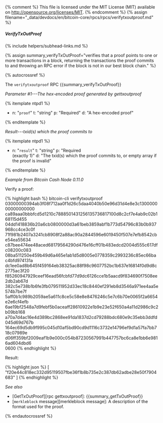 {% comment %}
This file is licensed under the MIT License (MIT) available on
http://opensource.org/licenses/MIT.
{% endcomment %}
{% assign filename="_data/devdocs/en/bitcoin-core/rpcs/rpcs/verifytxoutproof.md" %}

##### VerifyTxOutProof
{% include helpers/subhead-links.md %}

{% assign summary_verifyTxOutProof="verifies that a proof points to one or more transactions in a block, returning the transactions the proof commits to and throwing an RPC error if the block is not in our best block chain." %}

{% autocrossref %}

The `verifytxoutproof` RPC {{summary_verifyTxOutProof}}

*Parameter #1---The hex-encoded proof generated by gettxoutproof*

{% itemplate ntpd1 %}
- n: "`proof`"
  t: "string"
  p: "Required"
  d: "A hex-encoded proof"

{% enditemplate %}

*Result---txid(s) which the proof commits to*

{% itemplate ntpd1 %}
- n: "`result`"
  t: "string"
  p: "Required<br>(exactly 1)"
  d: "The txid(s) which the proof commits to, or empty array if the proof is invalid"

{% enditemplate %}

*Example from Bitcoin Cash Node 0.11.0*

Verify a proof:

{% highlight bash %}
bitcoin-cli verifytxoutproof \
03000000394ab3f08f712aa0f1d26c5daa4040b50e96d31d4e8e3c130000000000000000\
ca89aaa0bbbfcd5d1210c7888501431256135736817100d8c2cf7e4ab9c02b168115d455\
04dd1418836b20a6cb0800000d3a61beb3859abf1b773d54796c83b0b937968cc4ce3c0f\
71f981b2407a3241cb8908f2a88ac90a2844596e6019450f507e7efb8542cbe54ea55634\
c87bee474ee48aced68179564290d476e16cff01b483edcd2004d555c617dfc08200c083\
08ba511250e459b49d6a465e1ab1d5d8005e0778359c2993236c85ec66bac4bfd974131a\
dc1ee0ad8b645f459164eb38325ac88f98c9607752bc1b637e16814f0d9d8c2775ac3f20\
f85260947929ceef16ead56fcbfd77d9dc6126cce1b5aacd9f834690f7508ee2db2ab67d\
382c5e738b1b6fe3fb079511952d33ec18c8440ef291eb8d3546a971ee4aa5e574b7be7f\
5aff0b1c989b2059ae5a611c8ce5c58e8e8476246c5e7c6b70e0065f2a6654e2e6cf4efb\
6ae19bf2548a7d9febf5b0aceaff28610922e1b9e23e52f650a4a11d2986c9c2b09bb168\
a70a7d4ac16e4d389bc2868ee91da1837d2cd79288bdc680e9c35ebb3ddfd045d69d767b\
164ec69d5db9f995c045d10af5bd90cd9d1116c3732e14796ef9d1a57fa7bb718c07989e\
d06ff359bf2009eaf1b9e000c054b87230567991b447757bc6ca8e1bb6e9816ad604dbd6\
0600
{% endhighlight %}

Result:

{% highlight json %}
[
"f20e44c818ec332d95119507fbe36f1b8b735e2c387db62adbe28e50f7904683"
]
{% endhighlight %}

*See also*

* [GetTxOutProof][rpc gettxoutproof]: {{summary_getTxOutProof}}
* [`merkleblock` message][merkleblock message]: A description of the
  format used for the proof.

{% endautocrossref %}
